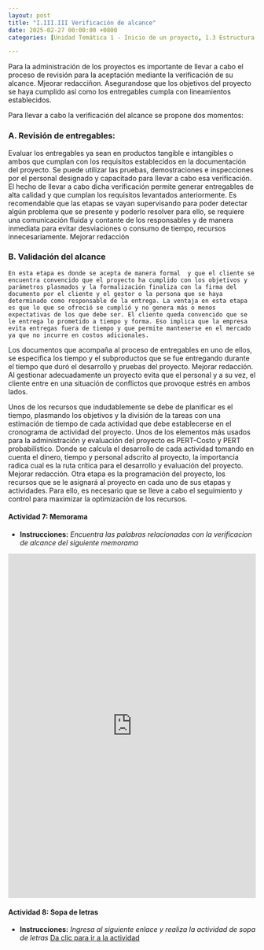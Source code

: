 ```yaml
---
layout: post
title: "I.III.III Verificación de alcance"
date: 2025-02-27 00:00:00 +0800
categories: [Unidad Temática 1 - Inicio de un proyecto, 1.3 Estructura de desglose de trabajo]

---
```

Para la administración de los proyectos es importante de llevar a cabo el proceso de revisión para la aceptación mediante la verificación de su alcance. Mjeorar redacciñon. Asegurandose que los objetivos del proyecto se haya cumplido así como los entregables cumpla con  lineamientos establecidos.

Para llevar  a cabo la verificación del alcance se propone dos momentos:

### A.	Revisión de entregables:
 Evaluar los entregables ya sean en productos tangible e intangibles o ambos que cumplan con los requisitos establecidos en la documentación del proyecto. Se puede utilizar las pruebas, demostraciones e inspecciones por el personal designado y capacitado para llevar a cabo esa verificación.  El hecho de llevar a cabo dicha verificación permite generar entregables de alta calidad y que cumplan los requisitos levantados anteriormente. Es recomendable que las etapas se vayan supervisando para poder detectar algún problema que se presente y poderlo resolver para ello, se requiere una comunicación fluida y contante de los responsables y de manera inmediata para evitar desviaciones o consumo de tiempo, recursos innecesariamente. Mejorar redacción

### B. Validación del alcance
 	En esta etapa es donde se acepta de manera formal  y que el cliente se encuentra convencido que el proyecto ha cumplido con los objetivos y parámetros plasmados y la formalización finaliza con la firma del documento por el cliente y el gestor o la persona que se haya determinado como responsable de la entrega. La ventaja en esta etapa es que lo que se ofreció se cumplió y no genera más o menos expectativas de los que debe ser. El cliente queda convencido que se le entrega lo prometido a tiempo y forma. Eso implica que la empresa evita entregas fuera de tiempo y que permite mantenerse en el mercado ya que no incurre en costos adicionales.
Los documentos que acompaña al proceso de entregables en uno de ellos, se especifica los tiempo y el subproductos que se fue entregando durante el tiempo que duró el desarrollo y pruebas del proyecto. Mejorar redacción. 
Al gestionar adecuadamente un proyecto evita que el personal y a su vez, el cliente entre en una situación de conflictos que provoque estrés en ambos lados.

Unos de los recursos que indudablemente se debe de planificar es el tiempo, plasmando los objetivos y la división de la tareas con una estimación de tiempo de cada actividad que debe establecerse en el cronograma de actividad del proyecto.
Unos de los elementos más usados para la administración y evaluación del proyecto es PERT-Costo y PERT probabilístico. Donde se calcula el desarrollo de cada actividad tomando en cuenta el dinero, tiempo y personal adscrito al proyecto, la importancia radica cual es la ruta crítica para el desarrollo y evaluación del proyecto. Mejorar redacción.
Otra etapa es la programación del proyecto, los recursos que se le asignará al proyecto en cada uno de sus etapas y actividades. Para ello, es necesario que se lleve a cabo el seguimiento y control para maximizar la optimización de los recursos.

#### Actividad 7: Memorama
- **Instrucciones:** _Encuentra las palabras relacionadas con la verificacion de alcance del siguiente memorama_

<iframe src="https://learningapps.org/watch?v=p07z64myk25" style="border:0px;width:100%;height:700px" allowfullscreen="true" webkitallowfullscreen="true" mozallowfullscreen="true"></iframe>

<!-- #### Actividad 8: Sopa de letras
- **Instrucciones:** _Observa cuidadosamente la sopa de letras proporcionada. Localiza en la sopa de letras las siguientes palabras relacionadas con los conceptos clave del tema revisado._
  
<iframe src="https://puzzel.org/es/wordseeker/play?p=-ONhaaRybVJAnKtYYNh3" style="border:0px;width:100%;height:500px" allowfullscreen="true" webkitallowfullscreen="true" mozallowfullscreen="true"></iframe>
 -->

#### Actividad 8: Sopa de letras
- **Instrucciones:** _Ingresa al siguiente enlace y realiza la actividad de sopa de letras_
[Da clic para ir a la actividad](https://puzzel.org/es/wordseeker/play?p=-ONhaaRybVJAnKtYYNh3)

